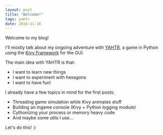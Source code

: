 ```yaml
---
layout: post
title: "Welcome!"
tags: yahtr
date: 2016-11-16
---
```


Welcome to my blog!

I'll mostly talk about my ongoing adventure with [YAHTR](https://github.com/fp12/yahtr), a game in Python using the [Kivy Framework](https://kivy.org) for the GUI.


The main idea with YAHTR is that:

* I want to learn new things
* I want to experiment with hexagons
* I want to have fun!


I already have a few topics in mind for the first posts:

* Threading game simulation while Kivy animates stuff
* Building an ingame console (Kivy + Python logging module)
* Cythonizing your process or memory heavy code
* And maybe some utils I use...


Let's do this! :)

